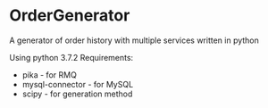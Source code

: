 # OrderGenerator
A generator of order history with multiple services written in python

Using python 3.7.2
Requirements:
* pika - for RMQ
* mysql-connector - for MySQL
* scipy - for generation method
